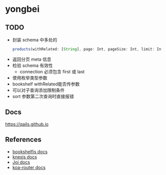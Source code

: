 # yongbei

## TODO
- 封装 schema 中多处的
  ```js
  products(withRelated: [String], page: Int, pageSize: Int, limit: Int, offset: Int): [Product]
  ```
- 返回分页 meta 信息
- 检验 schema 有效性
  - connection 必须包含 first 或 last
- 使用枚举类型参数
- bookshelf withRelated能否传参数
- 可以对子查询添加限制条件
- sort 参数第二次查询时直接报错

## Docs
https://qails.github.io

## References

- [bookshelfjs docs](http://bookshelfjs.org)
- [knexjs docs](http://knexjs.org)
- [Joi docs](https://github.com/hapijs/joi)
- [koa-router docs](https://github.com/alexmingoia/koa-router)
